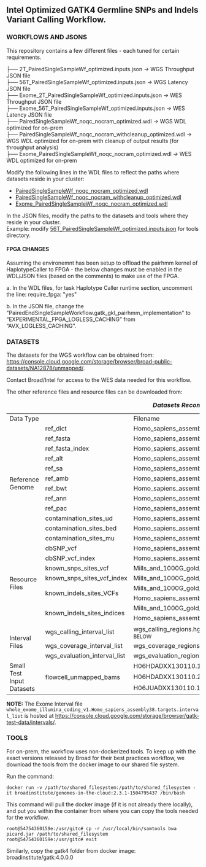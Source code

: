 ## Intel Optimized GATK4 Germline SNPs and Indels Variant Calling Workflow. 

### WORKFLOWS AND JSONS
This repository contains a few different files - each tuned for certain requirements. 

├── 2T\_PairedSingleSampleWf\_optimized.inputs.json *&rarr;* WGS Throughput JSON file \
├── 56T\_PairedSingleSampleWf\_optimized.inputs.json *&rarr;* WGS Latency JSON file \
├── Exome\_2T\_PairedSingleSampleWf\_optimized.inputs.json *&rarr;* WES Throughput JSON file \
├── Exome\_56T\_PairedSingleSampleWf\_optimized.inputs.json *&rarr;* WES Latency JSON file \
├── PairedSingleSampleWf\_noqc\_nocram\_optimized.wdl *&rarr;* WGS WDL optimized for on-prem \
├── PairedSingleSampleWf\_noqc\_nocram\_withcleanup\_optimized.wdl *&rarr;* WGS WDL optimized for on-prem with cleanup of output results (for throughput analysis) \
├── Exome\_PairedSingleSampleWf\_noqc\_nocram\_optimized.wdl *&rarr;* WES WDL optimized for on-prem

Modify the following lines in the WDL files to reflect the paths where datasets reside in your cluster: 
 - [PairedSingleSampleWf\_noqc\_nocram\_optimized.wdl](https://github.com/gatk-workflows/intel-gatk4-germline-snps-indels/blob/master/PairedSingleSampleWf_noqc_nocram_optimized.wdl#L1267)
 - [PairedSingleSampleWf\_noqc\_nocram\_withcleanup\_optimized.wdl](https://github.com/gatk-workflows/intel-gatk4-germline-snps-indels/blob/master/PairedSingleSampleWf_noqc_nocram_withcleanup_optimized.wdl#L1313)
 - [Exome\_PairedSingleSampleWf\_noqc\_nocram\_optimized.wdl](https://github.com/gatk-workflows/intel-gatk4-germline-snps-indels/blob/master/Exome_PairedSingleSampleWf_noqc_nocram_optimized.wdl#L1265)

In the JSON files, modify the paths to the datasets and tools where they reside in your cluster. \
Example: modify [56T\_PairedSingleSampleWf\_optimized.inputs.json](https://github.com/gatk-workflows/intel-gatk4-germline-snps-indels/blob/master/56T_PairedSingleSampleWf_optimized.inputs.json#L69) for tools directory.

#### FPGA CHANGES
Assuming the environemnt has been setup to offload the pairhmm kernel of HaplotypeCaller to FPGA - the below changes must be enabled in the WDL/JSON files (based on the comments) to make use of the FPGA. 

a. In the WDL files, for task Haplotype Caller runtime section, uncomment the line:
require\_fpga: "yes"

b. In the JSON file, change the "PairedEndSingleSampleWorkflow.gatk\_gkl\_pairhmm\_implementation" to “EXPERIMENTAL\_FPGA\_LOGLESS\_CACHING” from “AVX\_LOGLESS\_CACHING”.

### DATASETS
The datasets for the WGS workflow can be obtained from: https://console.cloud.google.com/storage/browser/broad-public-datasets/NA12878/unmapped/. 

Contact Broad/Intel for access to the WES data needed for this workflow.

The other reference files and resource files can be downloaded from: 
<table width="0"><caption><strong><em>Datasets Recommended for Setup and Testing this workflow</em></strong></caption>
	<tbody>
		<tr style="height: 22px;">
			<td style="height: 22px;" colspan="2" width="396">Data Type&nbsp;</td>
			<td style="height: 22px;" width="247">Filename&nbsp;</td>
			<td style="height: 22px;" width="278">File Path</td>
		</tr>
		<tr style="height: 22px;">
			<td style="height: 232px;" rowspan="12" width="198">Reference<br />Genome</td>
			<td style="height: 22px;" width="198">ref_dict&nbsp;</td>
			<td style="height: 22px;" width="247">Homo_sapiens_assembly38.dict</td>
			<td style="height: 395.6px;" rowspan="23" width="278"><a href="https://console.cloud.google.com/storage/browser/broad-references/hg38/v0">https://console.cloud.google.com/storage/browser/broad-references/hg38/v0</a></td>
		</tr>
		<tr style="height: 22px;">
			<td style="height: 22px;" width="198">ref_fasta&nbsp;</td>
			<td style="height: 22px;" width="247">Homo_sapiens_assembly38.fasta</td>
		</tr>
		<tr style="height: 22px;">
			<td style="height: 22px;" width="198">ref_fasta_index&nbsp;</td>
			<td style="height: 22px;" width="247">Homo_sapiens_assembly38.fasta.fai</td>
		</tr>
		<tr style="height: 22px;">
			<td style="height: 22px;" width="198">ref_alt&nbsp;</td>
			<td style="height: 22px;" width="247">Homo_sapiens_assembly38.fasta.64.alt</td>
		</tr>
		<tr style="height: 22px;">
			<td style="height: 22px;" width="198">ref_sa&nbsp;</td>
			<td style="height: 22px;" width="247">Homo_sapiens_assembly38.fasta.64.sa</td>
		</tr>
		<tr style="height: 22px;">
			<td style="height: 22px;" width="198">ref_amb&nbsp;</td>
			<td style="height: 22px;" width="247">Homo_sapiens_assembly38.fasta.64.amb</td>
		</tr>
		<tr style="height: 22px;">
			<td style="height: 22px;" width="198">ref_bwt&nbsp;</td>
			<td style="height: 22px;" width="247">Homo_sapiens_assembly38.fasta.64.bwt</td>
		</tr>
		<tr style="height: 22px;">
			<td style="height: 22px;" width="198">ref_ann&nbsp;</td>
			<td style="height: 22px;" width="247">Homo_sapiens_assembly38.fasta.64.ann</td>
		</tr>
		<tr style="height: 22px;">
			<td style="height: 22px;" width="198">ref_pac&nbsp;</td>
			<td style="height: 22px;" width="247">Homo_sapiens_assembly38.fasta.64.pac</td>
		</tr>
		<tr style="height: 22px;">
			<td style="height: 22px;" width="198">contamination_sites_ud</td>
			<td style="height: 22px;" width="247">Homo_sapiens_assembly38.contam.UD</td>
		</tr>
		<tr style="height: 22px;">
			<td style="height: 22px;" width="198">contamination_sites_bed</td>
			<td style="height: 22px;" width="247">Homo_sapiens_assembly38.contam.bed</td>
		</tr>
		<tr style="height: 22px;">
			<td style="height: 22px;" width="198">contamination_sites_mu</td>
			<td style="height: 22px;" width="247">Homo_sapiens_assembly38.contam.mu</td>
		</tr>
		<tr style="height: 22px;">
			<td style="height: 163.6px;" rowspan="8" width="198">Resource<br />Files</td>
			<td style="height: 22px;" width="198">dbSNP_vcf&nbsp;</td>
			<td style="height: 22px;" width="247">Homo_sapiens_assembly38.dbsnp138.vcf</td>
		</tr>
		<tr style="height: 22px;">
			<td style="height: 22px;" width="198">dbSNP_vcf_index&nbsp;</td>
			<td style="height: 22px;" width="247">Homo_sapiens_assembly38.dbsnp138.vcf.idx</td>
		</tr>
		<tr style="height: 22px;">
			<td style="height: 22px;" width="198">known_snps_sites_vcf</td>
			<td style="height: 22px;" width="247">Mills_and_1000G_gold_standard.indels.hg38.vcf.gz</td>
		</tr>
		<tr style="height: 22px;">
			<td style="height: 22px;" width="198">known_snps_sites_vcf_index</td>
			<td style="height: 22px;" width="247">Mills_and_1000G_gold_standard.indels.hg38.vcf.gz.tbi</td>
		</tr>
		<tr style="height: 22px;">
			<td style="height: 44px;" rowspan="2" width="198">known_indels_sites_VCFs</td>
			<td style="height: 22px;" width="247">Mills_and_1000G_gold_standard.indels.hg38.vcf.gz</td>
		</tr>
		<tr style="height: 22px;">
			<td style="height: 22px;" width="247">Homo_sapiens_assembly38.known_indels.vcf.gz</td>
		</tr>
		<tr style="height: 22px;">
			<td style="height: 44px;" rowspan="2" width="198">known_indels_sites_indices</td>
			<td style="height: 22px;" width="247">Mills_and_1000G_gold_standard.indels.hg38.vcf.gz.tbi</td>
		</tr>
		<tr style="height: 22px;">
			<td style="height: 22px;" width="247">Homo_sapiens_assembly38.known_indels.vcf.gz.tbi</td>
		</tr>
		<tr style="height: 22px;">
			<td style="height: 66px;" rowspan="3" width="198">Interval<br />Files</td>
			<td style="height: 22px;" width="198">wgs_calling_interval_list&nbsp;</td>
			<td style="height: 22px;" width="247">wgs_calling_regions.hg38.interval_list <sup>*SEE NOTE BELOW </sup></td>
		</tr>
		<tr style="height: 22px;">
			<td style="height: 22px;" width="198">wgs_coverage_interval_list&nbsp;</td>
			<td style="height: 22px;" width="247">wgs_coverage_regions.hg38.interval_list</td>
		</tr>
		<tr style="height: 22px;">
			<td style="height: 22px;" width="198">wgs_evaluation_interval_list&nbsp;</td>
			<td style="height: 22px;" width="247">wgs_evaluation_regions.hg38.interval_list</td>
		</tr>
		<tr style="height: 22px;">
			<td style="height: 66px;" rowspan="3" width="198">Small Test<br />Input<br />Datasets</td>
			<td style="height: 66px;" rowspan="3" width="198">flowcell_unmapped_bams</td>
			<td style="height: 22px;" width="247">H06HDADXX130110.1.ATCACGAT.20k_reads.bam&nbsp;</td>
			<td style="height: 66px;" rowspan="3" width="278">
				<p><a href="https://console.cloud.google.com/storage/browser/genomics-public-data/test-data/dna/wgs/hiseq2500/NA12878/">https://console.cloud.google.com/storage/browser/genomics-public-data/test-data/dna/wgs/hiseq2500/NA12878/</a></p>
			</td>
		</tr>
		<tr style="height: 22px;">
			<td style="height: 22px;" width="247">H06HDADXX130110.2.ATCACGAT.20k_reads.bam</td>
		</tr>
		<tr style="height: 22px;">
			<td style="height: 22px;" width="247">H06JUADXX130110.1.ATCACGAT.20k_reads.bam</td>
		</tr>
	</tbody>
</table>

**NOTE:** The Exome Interval file ```whole_exome_illumina_coding_v1.Homo_sapiens_assembly38.targets.interval_list``` is hosted at https://console.cloud.google.com/storage/browser/gatk-test-data/intervals/. 

### TOOLS
For on-prem, the workflow uses non-dockerized tools. To keep up with the exact 
versions released by Broad for their best practices workflow, we download the 
tools from the docker image to our shared file system. 

Run the command: 
```
docker run -v /path/to/shared_filesystem:/path/to/shared_filesystem -it broadinstitute/genomes-in-the-cloud:2.3.1-1504795437 /bin/bash
```

This command will pull the docker image (if it is not already there locally), 
and put you within the container from where you can copy the tools needed for 
the workflow. 

```
root@54754360159e:/usr/gitc# cp -r /usr/local/bin/samtools bwa picard.jar /path/to/shared_filesystem
root@54754360159e:/usr/gitc# exit
```

Similarly, copy the gatk4 folder from docker image: broadinstitute/gatk:4.0.0.0 
